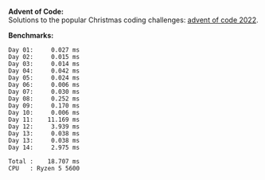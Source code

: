 **Advent of Code:**  
Solutions to the popular Christmas coding challenges: [advent of code 2022](https://adventofcode.com/2022).

**Benchmarks:**
```
Day 01:     0.027 ms
Day 02:     0.015 ms
Day 03:     0.014 ms
Day 04:     0.042 ms
Day 05:     0.024 ms
Day 06:     0.006 ms
Day 07:     0.030 ms
Day 08:     0.252 ms
Day 09:     0.170 ms
Day 10:     0.006 ms
Day 11:    11.169 ms
Day 12:     3.939 ms
Day 13:     0.038 ms
Day 13:     0.038 ms
Day 14:     2.975 ms

Total :    18.707 ms
CPU   : Ryzen 5 5600
```
